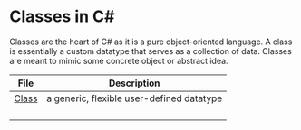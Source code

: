 # Classes in C#
Classes are the heart of C# as it is a pure object-oriented language. A class is essentially a custom datatype that serves as a collection of data. 
Classes are meant to mimic some concrete object or abstract idea.

| File | Description | 
| ---- | ----------- |
| [Class](https://github.com/EthanC2/Notes-and-Writeups/blob/main/C%23/Object-oriented%20Programming/Classes.md) | a generic, flexible user-defined datatype |
|  |  |
|  |  |
|  |  |
|  |  |
